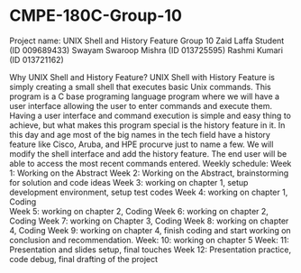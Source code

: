 # CMPE-180C-Group-10
Project name: UNIX Shell and History Feature
Group 10
Zaid Laffa Student (ID 009689433)
Swayam Swaroop Mishra (ID 013725595)
Rashmi Kumari (ID 013721162)

Why UNIX Shell and History Feature?
UNIX Shell with History Feature is simply creating a small shell that executes basic Unix commands. This program is a C base programing language program where we will have a user interface allowing the user to enter commands and execute them. Having a user interface and command execution is simple and easy thing to achieve, but what makes this program special is the history feature in it. In this day and age most of the big names in the tech field have a history feature like Cisco, Aruba, and HPE procurve just to name a few. We will modify the shell interface and add the history feature. The end user will be able to access the most recent commands entered. 
Weekly schedule: 
Week 1: Working on the Abstract 
Week 2: Working on the Abstract, brainstorming for solution and code ideas
Week 3: working on chapter 1, setup development environment, setup test codes
Week 4: working on chapter 1, Coding  
Week 5: working on chapter 2, Coding 
Week 6:  working on chapter 2, Coding 
Week 7: working on Chapter 3, Coding 
Week 8: working on chapter 4, Coding 
Week 9: working on chapter 4, finish coding and start working on conclusion and recommendation.
Week: 10: working on chapter 5
Week: 11: Presentation and slides setup, final touches
Week 12: Presentation practice, code debug, final drafting of the project
